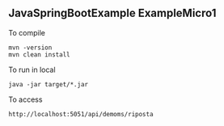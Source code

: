 ## JavaSpringBootExample ExampleMicro1

To compile
 
```
mvn -version
mvn clean install
```

To run in local

```
java -jar target/*.jar

```

To access 

```
http://localhost:5051/api/demoms/riposta
```



